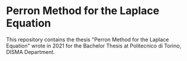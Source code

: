 # Perron Method for the Laplace Equation

This repository contains the thesis "Perron Method for the Laplace Equation" wrote in 2021 for the Bachelor Thesis at Politecnico di Torino, DISMA Department.
